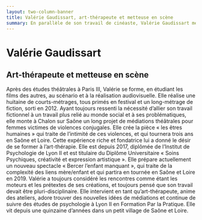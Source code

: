 ```yaml
---
layout: two-column-banner
title: Valérie Gaudissart, art-thérapeute et metteuse en scène
summary: En parallèle de son travail de cinéaste, Valérie Gaudissart met en scène des spectacles basés sur des témoignages et traitant de problématiques sociales et intimes, telle la complexité des liens mère/enfant. Sa passion pour l’accompagnement des personnes vers la création l’a amenée à se former à l’art-thérapie. Elle est diplômée de l’Institut de Psychologie de Lyon 2, en «&nbsp;Soins Psychiques, créativité et expression artistique&nbsp;»
---
```

# Valérie Gaudissart

## Art-thérapeute et metteuse en scène

Après des études théâtrales à Paris III, Valérie se forme, en étudiant les films des autres, au scénario et à la réalisation audiovisuelle. Elle réalise une huitaine de courts-métrages, tous primés en festival et un long-métrage de fiction, sorti en 2012. Ayant toujours ressenti la nécessité d’allier son travail fictionnel à un travail plus relié au monde social et à ses problématiques, elle monte à Chalon sur Saône un long projet de médiations théâtrales pour femmes victimes de violences conjugales. Elle crée la pièce «&nbsp;les êtres humaines&nbsp;»  qui traite de l’intimité de ces violences, et qui tournera trois ans en Saône et Loire. Cette expérience riche et fondatrice lui a donné le désir de se former à l’art-thérapie. Elle est depuis 2017, diplômée de l’Institut de Psychologie de Lyon II et est titulaire du Diplôme Universitaire « Soins Psychiques, créativité et expression artistique ». Elle prépare actuellement un nouveau spectacle « Bercer l’enfant manquant », qui traite de la complexité des liens mère/enfant et qui partira en tournée en Saône et Loire en 2019. Valérie a toujours considéré les rencontres comme étant les moteurs et les prétextes de ses créations, et toujours pensé que son travail devait être pluri-disciplinaire. Elle intervient en tant qu’art-thérapeute, anime des ateliers, adore trouver des nouvelles idées de médiations et continue de suivre des études de psychologie à Lyon II en Formation Par la Pratique. Elle vit depuis une quinzaine d’années dans un petit village de Saône et Loire.